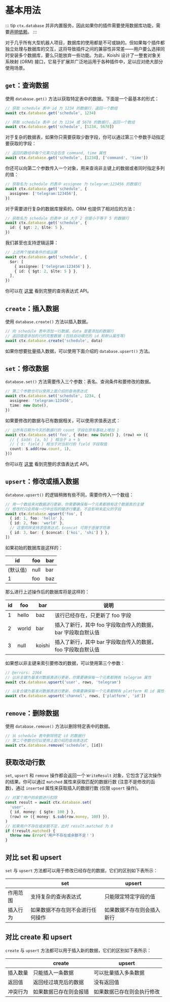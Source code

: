 # 基本用法

::: tip
`ctx.database` 并非内置服务，因此如果你的插件需要使用数据库功能，需要[声明依赖](../plugin/service.md#inject-属性)。
:::

对于几乎所有大型机器人项目，数据库的使用都是不可或缺的。但如果每个插件都独立处理与数据库的交互，这将导致插件之间的兼容性非常差——用户要么选择同时安装多个数据库，要么只能放弃一些功能。为此，Koishi 设计了一整套对象关系映射 (ORM) 接口，它易于扩展并广泛地运用于各种插件中，足以应对绝大部分使用场景。

## `get`：查询数据

使用 `database.get()` 方法以获取特定表中的数据。下面是一个最基本的形式：

```ts
// 获取 schedule 表中 id 为 1234 的数据行，返回一个数组
await ctx.database.get('schedule', 1234)

// 获取 schedule 表中 id 为 1234 或 5678 的数据行，返回一个数组
await ctx.database.get('schedule', [1234, 5678])
```

对于复杂的数据表，如果你只需要获取少数字段，你可以通过第三个参数手动指定要获取的字段：

```ts
// 返回的数组中每个元素只会包含 command, time 属性
await ctx.database.get('schedule', [1234], ['command', 'time'])
```

你还可以向第二个参数传入一个对象，用来查询非主键上的数据或者同时指定多列的值：

```ts
// 获取名为 schedule 的表中 assignee 为 telegram:123456 的数据行
await ctx.database.get('schedule', {
  assignee: ['telegram:123456'],
})
```

对于需要进行复杂的数据库搜索的，ORM 也提供了相对应的方法：

```ts
// 获取名为 schedule 的表中 id 大于 2 但是小于等于 5 的数据行
await ctx.database.get('schedule', {
  id: { $gt: 2, $lte: 5 },
})
```

我们甚至也支持逻辑运算：

```ts
// 上述两个搜索条件的或运算
await ctx.database.get('schedule', {
  $or: [
    { assignee: ['telegram:123456'] },
    { id: { $gt: 2, $lte: 5 } },
  ],
})
```

你可以在 [这里](../../api/database/query.md) 看到完整的查询表达式 API。

## `create`：插入数据

使用 `database.create()` 方法以插入数据。

```ts
// 向 schedule 表中添加一行数据，data 是要添加的数据行
// 返回值是添加的行的完整数据 (包括自动填充的 id 和默认属性等)
await ctx.database.create('schedule', data)
```

如果你想要批量插入数据，可以使用下面介绍的 `database.upsert()` 方法。

## `set`：修改数据

`database.set()` 方法需要传入三个参数：表名、查询条件和要修改的数据。

```ts
// 第二个参数也可以使用上面介绍的查询表达式
await ctx.database.set('schedule', 1234, {
  assignee: 'telegram:123456',
  time: new Date(),
})
```

如果要修改的数据与已有数据相关，可以使用求值表达式：

```ts
// 让所有日期为今天的数据行的 count 字段在原有基础上增加 1
await ctx.database.set('foo', { date: new Date() }, (row) => ({
  // { $add: [a, b] } 相当于 a + b
  // { $: field } 相当于对当前行的 field 字段取值
  count: $.add(row.count, 1),
}))
```

你可以在 [这里](../../api/database/evaluation.md) 看到完整的求值表达式 API。

## `upsert`：修改或插入数据

`database.upsert()` 的逻辑稍微有些不同，需要你传入一个数组：

```ts
// 用一个数组来对数据进行更新，你需要确保每一个元素都拥有这个数据表的主键
// 修改时只会用每一行中出现的键进行覆盖，不会影响未定义的字段
await ctx.database.upsert('foo', [
  { id: 1, foo: 'hello' },
  { id: 2, foo: 'world' },
  // 这里同样支持求值表达式，$concat 可用于连接字符串
  { id: 3, bar: { $concat: ['koi', 'shi'] } },
])
```

如果初始的数据库是这样的：

| id    | foo  | bar |
| ----- | ---- | --- |
| (默认值) | null | bar |
| 1     | foo  | baz |

那么进行上述操作后的数据库将是这样的：

| id | foo   | bar    | 说明                                 |
| -- | ----- | ------ | ---------------------------------- |
| 1  | hello | baz    | 该行已经存在，只更新了 foo 字段                 |
| 2  | world | bar    | 插入了新行，其中 foo 字段取自传入的数据，bar 字段取自默认值 |
| 3  | null  | koishi | 插入了新行，其中 bar 字段取自传入的数据，foo 字段取自默认值 |

如果想以非主键来索引要修改的数据，可以使用第三个参数：

```ts
// @errors: 2304
// 以非主键为基准对数据表进行更新，你需要确保每一个元素都拥有 telegram 属性
await ctx.database.upsert('user', rows, 'telegram')

// 以复合键为基准对数据表进行更新，你需要确保每一个元素都拥有 platform 和 id 属性
await ctx.database.upsert('channel', rows, ['platform', 'id'])
```

## `remove`：删除数据

使用 `database.remove()` 方法以删除特定表中的数据。

```ts
// 从 schedule 表中删除特定 id 的数据行
// 第二个参数也可以使用上面介绍的查询表达式
await ctx.database.remove('schedule', [id])
```

## 获取改动行数

`set`, `upsert` 和 `remove` 操作都会返回一个 `WriteResult` 对象，它包含了这次操作的结果。你可以通过 `matched` 属性来获取匹配的数据行数 (注意不是修改的函数)，通过 `inserted` 属性来获取插入的数据行数 (仅限 `upsert` 操作)。

```ts
// 对某个用户的余额进行扣除
const result = await ctx.database.set(
  'user',
  { id, money: { $gte: 100 } },
  (row) => ({ money: $.sub(row.money, 100) }),
)
// 如果用户不存在或余额不足，此时 result.matched 为 0
if (!result.matched) {
  throw new Error('用户不存在或余额不足！')
}
```

## 对比 set 和 upsert

`set` 与 `upsert` 方法都可以用于修改已经存在的数据，它们的区别如下表所示：

|      | set              | upsert        |
| ---- | ---------------- | ------------- |
| 作用范围 | 支持复杂的查询表达式       | 只能限定特定字段的值    |
| 插入行为 | 如果数据不存在则不会进行任何操作 | 如果数据不存在则会插入新行 |

## 对比 create 和 upsert

`create` 与 `upsert` 方法都可以用于插入新的数据，它们的区别如下表所示：

|      | create      | upsert        |
| ---- | ----------- | ------------- |
| 插入数量 | 只能插入一条数据    | 可以批量插入多条数据    |
| 返回值  | 返回经过填充后的数据  | 没有返回值         |
| 冲突行为 | 如果数据已存在则会报错 | 如果数据已存在则会执行修改 |
